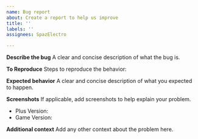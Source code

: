 ```yaml
---
name: Bug report
about: Create a report to help us improve
title: ''
labels: ''
assignees: SpazElectro

---
```


**Describe the bug**
A clear and concise description of what the bug is.

**To Reproduce**
Steps to reproduce the behavior:

**Expected behavior**
A clear and concise description of what you expected to happen.

**Screenshots**
If applicable, add screenshots to help explain your problem.

 - Plus Version: 
 - Game Version: 

**Additional context**
Add any other context about the problem here.
